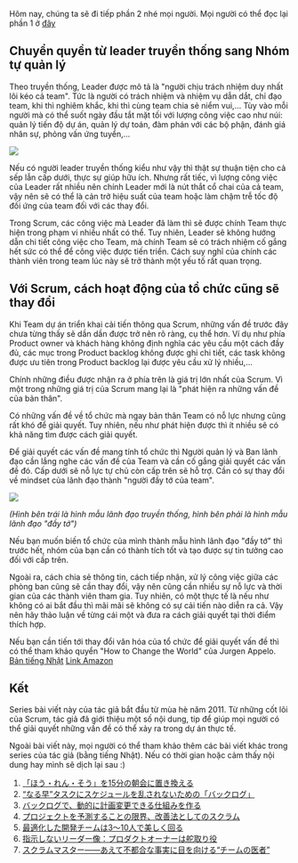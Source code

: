 Hôm nay, chúng ta sẽ đi tiếp phần 2 nhé mọi người. Mọi người có thể đọc lại phần 1 ở [đây](https://viblo.asia/p/hieu-co-ban-ve-scrum-trong-5-phut-12-ByEZk2NYKQ0)

## Chuyển quyền từ leader truyền thống sang Nhóm tự quản lý

Theo truyền thống, Leader được mô tả là "người chịu trách nhiệm duy nhất lôi kéo cả team". Tức là người có trách nhiệm và nhiệm vụ dẫn dắt, chỉ đạo team, khi thì nghiêm khắc, khi thì cùng team chia sẻ niểm vui,... Tùy vào mỗi người mà có thể suốt ngày đầu tắt mặt tối với lượng công việc cao như núi: quản lý tiến độ dự án, quản lý dự toán, đàm phán với các bộ phận, đánh giá nhân sự, phỏng vấn ứng tuyển,...

![](https://images.viblo.asia/f8cd0e0c-110e-41ef-943d-cddb6ead5d6e.gif)

Nếu có người leader truyền thống kiểu như vậy thì thật sự thuận tiện cho cả sếp lẫn cấp dưới, thực sự giúp hữu ích. Nhưng rất tiếc, vì lượng công việc của Leader rất nhiều nên chính Leader mới là nút thắt cổ chai của cả team, vậy nên sẽ có thể là cản trở hiệu suất của team hoặc làm chậm trễ tốc độ đối ứng của team đối với các thay đổi.

Trong Scrum, các công việc mà Leader đã làm thì sẽ được chính Team thực hiện trong phạm vi nhiều nhất có thể. Tuy nhiên, Leader sẽ không hướng dẫn chi tiết công việc cho Team, mà chính Team sẽ có trách nhiệm cố gắng hết sức có thể để công việc được tiến triển. Cách suy nghĩ của chính các thành viên trong team lúc này sẽ trở thành một yếu tố rất quan trọng.

## Với Scrum, cách hoạt động của tổ chức cũng sẽ thay đổi

Khi Team dự án triển khai cải tiến thông qua Scrum, những vấn đề trước đây chưa từng thấy sẽ dần dần được trở nên rõ ràng, cụ thể hơn. Ví dụ như phía Product owner và khách hàng không định nghĩa các yêu cầu một cách đầy đủ, các mục trong Product backlog không được ghi chi tiết, các task không được ưu tiên trong Product backlog lại được yêu cầu xử lý nhiều,...

Chính những điều được nhận ra ở phía trên là giá trị lớn nhất của Scrum. Vì một trong những giá trị của Scrum mang lại là "phát hiện ra những vấn đề của bản thân".

Có những vấn đề về tổ chức mà ngay bản thân Team có nỗ lực nhưng cũng rất khó để giải quyết. Tuy nhiên, nếu như phát hiện được thì ít nhiều sẽ có khả năng tìm được cách giải quyết.

Để giải quyết các vấn đề mang tính tổ chức thì Người quản lý và Ban lãnh đạo cần lắng nghe các vấn đề của Team và cần cố gắng giải quyết các vấn đề đó. Cấp dưới sẽ nỗ lực tự chủ còn cấp trên sẽ hỗ trợ. Cần có sự thay đổi về mindset của lãnh đạo thành "người đầy tớ của team".

![](https://images.viblo.asia/88d5ecd6-af47-428b-8d24-fc0df326966a.gif)

*(Hình bên trái là hình mẫu lãnh đạo truyền thống, hình bên phải là hình mẫu lãnh đạo "đầy tớ")*

Nếu bạn muốn biến tổ chức của mình thành mẫu hình lãnh đạo "đầy tớ" thì trước hết, nhóm của bạn cần có thành tích tốt và tạo được sự tin tưởng cao đối với cấp trên.

Ngoài ra, cách chia sẻ thông tin, cách tiếp nhận, xử lý công việc giữa các phòng ban cũng sẽ cần thay đổi, vậy nên cũng cần nhiều sự nỗ lực và thời gian của các thành viên tham gia. Tuy nhiên, có một thực tế là nếu như không có ai bắt đầu thì mãi mãi sẽ không có sự cải tiến nào diễn ra cả. Vậy nên hãy thảo luận về từng cái một và đưa ra cách giải quyết tại thời điểm thích hợp.

Nếu bạn cần tiến tới thay đổi văn hóa của tổ chức để giải quyết vấn đề thì có thể tham khảo quyển "How to Change the World" của Jurgen Appelo.
[Bản tiếng Nhật](https://tatsu-zine.com/books/howtochangetheworld)
[Link Amazon](https://www.amazon.com/How-Change-World-Management-3-0-ebook/dp/B007ZT2KES)

## Kết

Series bài viết này của tác giả bắt đầu từ mùa hè năm 2011. Từ những cốt lõi của Scrum, tác giả đã giới thiệu một số nội dung, tip để giúp mọi người có thể giải quyết những vấn đề có thể xảy ra trong dự án thực tế.

Ngoài bài viết này, mọi người có thể tham khảo thêm các bài viết khác trong series của tác giả (bằng tiếng Nhật). Nếu có thời gian hoặc cảm thấy nội dung hay mình sẽ dịch lại sau :)

1. [「ほう・れん・そう」を15分の朝会に置き換える](https://www.atmarkit.co.jp/ait/articles/1109/30/news129.html)
2. [“なる早”タスクにスケジュールを乱されないための「バックログ」](https://www.atmarkit.co.jp/ait/articles/1111/15/news126.html)
3. [バックログで、動的に計画変更できる仕組みを作る](https://www.atmarkit.co.jp/ait/articles/1112/12/news119.html)
4. [プロジェクトを予測することの限界、改善法としてのスクラム](https://www.atmarkit.co.jp/ait/articles/1201/30/news133.html)
5. [最適化した開発チームは3～10人で美しく回る](https://www.atmarkit.co.jp/ait/articles/1203/08/news131.html)
6. [指示しないリーダー像：プロダクトオーナーは舵取り役](https://www.atmarkit.co.jp/ait/articles/1204/09/news115.html)
7. [スクラムマスター――あえて不都合な事実に目を向ける“チームの医者”](https://www.atmarkit.co.jp/ait/articles/1205/30/news130.html)